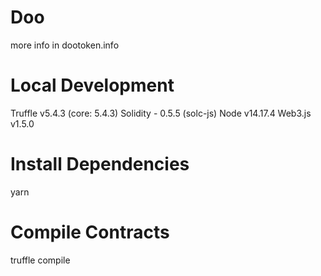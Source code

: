 # Doo
more info in dootoken.info

# Local Development
Truffle v5.4.3 (core: 5.4.3)
Solidity - 0.5.5 (solc-js)
Node v14.17.4
Web3.js v1.5.0

# Install Dependencies
yarn

# Compile Contracts
truffle compile

